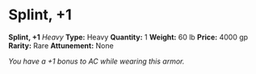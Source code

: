 # Splint, +1

**Splint, +1**
_Heavy_
**Type:** Heavy
**Quantity:** 1
**Weight:** 60 lb
**Price:** 4000 gp
**Rarity:** Rare
**Attunement:** None

*You have a +1 bonus to AC while wearing this armor.*